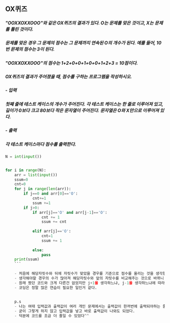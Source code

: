 ## OX퀴즈
##### "OOXXOXXOOO"와 같은 OX퀴즈의 결과가 있다. O는 문제를 맞은 것이고, X는 문제를 틀린 것이다. 
##### 문제를 맞은 경우 그 문제의 점수는 그 문제까지 연속된 O의 개수가 된다. 예를 들어, 10번 문제의 점수는 3이 된다.

##### "OOXXOXXOOO"의 점수는 1+2+0+0+1+0+0+1+2+3 = 10점이다.

##### OX퀴즈의 결과가 주어졌을 때, 점수를 구하는 프로그램을 작성하시오.

##### - 입력
##### 첫째 줄에 테스트 케이스의 개수가 주어진다. 각 테스트 케이스는 한 줄로 이루어져 있고, 길이가 0보다 크고 80보다 작은 문자열이 주어진다. 문자열은 O와 X만으로 이루어져 있다.

##### - 출력
##### 각 테스트 케이스마다 점수를 출력한다.

```python
N = int(input())


for i in range(N):
    arr = list(input())
    ssum=0
    cnt=0
    for j in range(len(arr)):
        if j==0 and arr[0]=='O':
            cnt+=1
            ssum +=1
        if j>0:
            if arr[j]=='O' and arr[j-1]=='O':
                cnt += 1
                ssum += cnt
   
            elif arr[j]=='O':
                cnt=1
                ssum += 1
   
            else:
                pass
    print(ssum)
    ```
    
    - 처음에 해당자릿수와 뒤에 자릿수가 맞았을 경우를 기준으로 점수를 올리는 것을 생각했는데 계속 에러가 나고
    - 생각해야할 경우의 수가 많아져 해당자릿수와 앞의 자릿수를 비교해주는 것으로 바뀌니 원하는 결과가 쉽게 나왔다.
    - 원래 짰던 코드와 크게 다른건 없었지만 j+1을 생각하느냐, j-1을 생각하느냐에 따라 정답이 되니 
    - 코딩은 정말 많은 연습이 필요한 일인거 같다.
    
    
    p.s
    - 나는 여태 입력값과 출력값이 여러 개인 문제에서는 출력값이 한꺼번에 출력되야하는 줄 알아서 따로 리스트를 만들어 주었는데
    - 굳이 그렇게 하지 않고 입력값을 넣고 바로 출력값이 나와도 되었다.
    - 덕분에 코드를 조금 더 줄일 수 있었다^^
